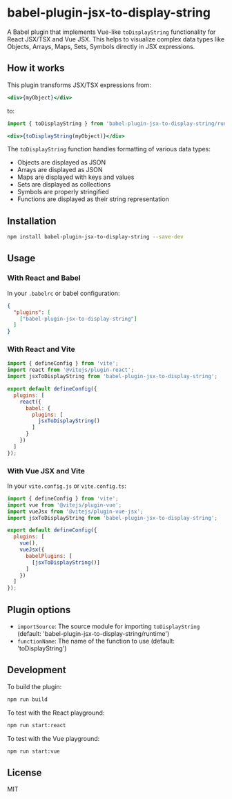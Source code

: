 # babel-plugin-jsx-to-display-string

A Babel plugin that implements Vue-like `toDisplayString` functionality for React JSX/TSX and Vue JSX. This helps to visualize complex data types like Objects, Arrays, Maps, Sets, Symbols directly in JSX expressions.

## How it works

This plugin transforms JSX/TSX expressions from:

```jsx
<div>{myObject}</div>
```

to:

```jsx
import { toDisplayString } from 'babel-plugin-jsx-to-display-string/runtime';

<div>{toDisplayString(myObject)}</div>
```

The `toDisplayString` function handles formatting of various data types:
- Objects are displayed as JSON
- Arrays are displayed as JSON
- Maps are displayed with keys and values
- Sets are displayed as collections
- Symbols are properly stringified
- Functions are displayed as their string representation

## Installation

```bash
npm install babel-plugin-jsx-to-display-string --save-dev
```

## Usage

### With React and Babel

In your `.babelrc` or babel configuration:

```json
{
  "plugins": [
    ["babel-plugin-jsx-to-display-string"]
  ]
}
```

### With React and Vite

```js
import { defineConfig } from 'vite';
import react from '@vitejs/plugin-react';
import jsxToDisplayString from 'babel-plugin-jsx-to-display-string';

export default defineConfig({
  plugins: [
    react({
      babel: {
        plugins: [
          jsxToDisplayString()
        ]
      }
    })
  ]
}); 
```

### With Vue JSX and Vite

In your `vite.config.js` or `vite.config.ts`:

```js
import { defineConfig } from 'vite';
import vue from '@vitejs/plugin-vue';
import vueJsx from '@vitejs/plugin-vue-jsx';
import jsxToDisplayString from 'babel-plugin-jsx-to-display-string';

export default defineConfig({
  plugins: [
    vue(),
    vueJsx({
      babelPlugins: [
        [jsxToDisplayString()]
      ]
    })
  ]
});
```

## Plugin options

- `importSource`: The source module for importing `toDisplayString` (default: 'babel-plugin-jsx-to-display-string/runtime')
- `functionName`: The name of the function to use (default: 'toDisplayString')

## Development

To build the plugin:

```bash
npm run build
```

To test with the React playground:

```bash
npm run start:react
```

To test with the Vue playground:

```bash
npm run start:vue
```

## License

MIT 